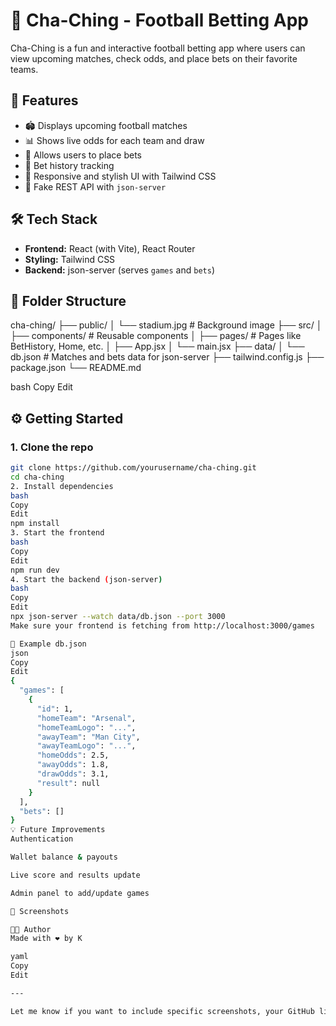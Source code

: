 # 💸 Cha-Ching - Football Betting App

Cha-Ching is a fun and interactive football betting app where users can view upcoming matches, check odds, and place bets on their favorite teams.

## 🚀 Features

- 🏟 Displays upcoming football matches
- 📊 Shows live odds for each team and draw
- 🎰 Allows users to place bets
- 🧾 Bet history tracking
- 🎨 Responsive and stylish UI with Tailwind CSS
- 🔌 Fake REST API with `json-server`

## 🛠 Tech Stack

- **Frontend:** React (with Vite), React Router
- **Styling:** Tailwind CSS
- **Backend:** json-server (serves `games` and `bets`)

## 📁 Folder Structure

cha-ching/ ├── public/ │ └── stadium.jpg # Background image ├── src/ │ ├── components/ # Reusable components │ ├── pages/ # Pages like BetHistory, Home, etc. │ ├── App.jsx │ └── main.jsx ├── data/ │ └── db.json # Matches and bets data for json-server ├── tailwind.config.js ├── package.json └── README.md

bash
Copy
Edit

## ⚙️ Getting Started

### 1. Clone the repo

```bash
git clone https://github.com/yourusername/cha-ching.git
cd cha-ching
2. Install dependencies
bash
Copy
Edit
npm install
3. Start the frontend
bash
Copy
Edit
npm run dev
4. Start the backend (json-server)
bash
Copy
Edit
npx json-server --watch data/db.json --port 3000
Make sure your frontend is fetching from http://localhost:3000/games

📝 Example db.json
json
Copy
Edit
{
  "games": [
    {
      "id": 1,
      "homeTeam": "Arsenal",
      "homeTeamLogo": "...",
      "awayTeam": "Man City",
      "awayTeamLogo": "...",
      "homeOdds": 2.5,
      "awayOdds": 1.8,
      "drawOdds": 3.1,
      "result": null
    }
  ],
  "bets": []
}
💡 Future Improvements
Authentication

Wallet balance & payouts

Live score and results update

Admin panel to add/update games

📸 Screenshots

🧑‍💻 Author
Made with ❤️ by K

yaml
Copy
Edit

---

Let me know if you want to include specific screenshots, your GitHub link, or custom instructions for deployment!







